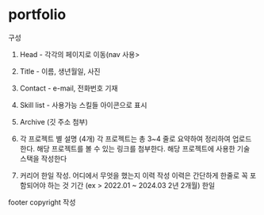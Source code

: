 # portfolio

구성
1. Head - 각각의 페이지로 이동(nav 사용>
2. Title - 이름, 생년월일, 사진
3. Contact  - e-mail, 전화번호 기재
4. Skill list - 사용가능 스킬들 아이콘으로 표시
5. Archive (깃 주소 첨부)
6. 각 프로젝트 별 설명 (4개)
각 프로젝트는 총 3~4 줄로 요약하여 정리하여 업로드 한다.
해당 프로젝트를 볼 수 있는 링크를 첨부한다.
해당 프로젝트에 사용한 기술 스택을 작성한다

7. 커리어
한일 작성.
어디에서 무엇을 했는지 이력 작성
이력은 간단하게 한줄로
꼭 포함되어야 하는 것
기간 (ex > 2022.01 ~ 2024.03 2년 2개월)
한일

footer
copyright 작성
